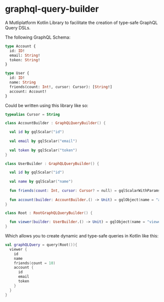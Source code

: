 # graphql-query-builder
A Mutliplatform Kotlin Library to facilitate the creation of type-safe GraphQL Query DSLs.

The following GraphQL Schema:
```graphql
type Account {
  id: ID!
  email: String!
  token: String!
}

type User {
  id: ID!
  name: String
  friends(count: Int!, cursor: Cursor): [String!]
  account: Account!
}
```

Could be written using this library like so:
```kotlin
typealias Cursor = String

class AccountBuilder : GraphQLQueryBuilder() {

  val id by gqlScalar("id")
  
  val email by gqlScalar("email")
  
  val token by gqlScalar("token")
}

class UserBuilder : GraphQLQueryBuilder() {

  val id by gqlScalar("id")
  
  val name by gqlScalar("name")
  
  fun friends(count: Int, cursor: Cursor? = null) = gqlScalarWithParams(name = "friends", parameters = listOf(gqlParam(name = "count", value = count), gqlParam(name = "cursor", value = cursor)))
  
  fun account(builder: AccountBuilder.() -> Unit) = gqlObject(name = "account", objectBuilder = AccountBuilder(), objectFieldBuilder = builder)
}

class Root : RootGraphQLQueryBuilder() {

  fun viewer(builder: UserBuilder.() -> Unit) = gqlObject(name = "viewer", objectBuilder = UserBuilder(), objectFieldBuilder = builder)
}
```

Which allows you to create dynamic and type-safe queries in Kotlin like this:
```kotlin
val graphQLQuery = query(Root()){
  viewer {
    id
    name
    friends(count = 10)
    account {
      id
      email
      token
    }
  }
}
```

